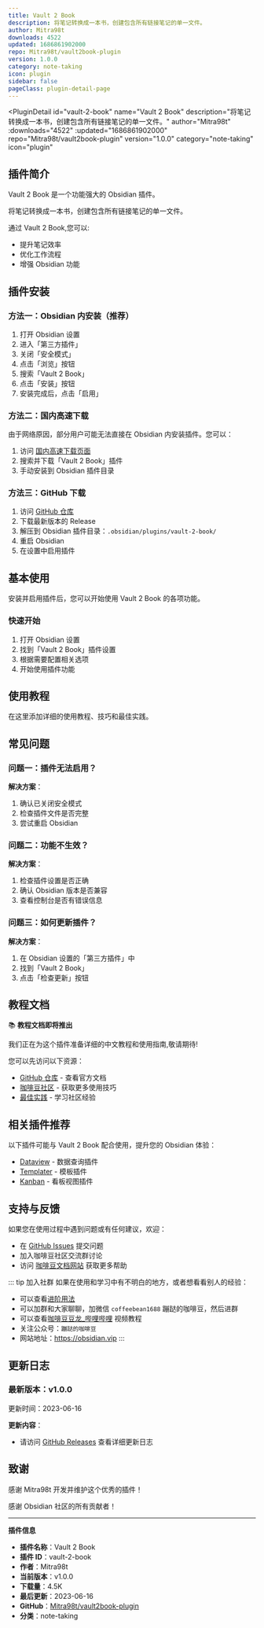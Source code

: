 ```yaml
---
title: Vault 2 Book
description: 将笔记转换成一本书，创建包含所有链接笔记的单一文件。
author: Mitra98t
downloads: 4522
updated: 1686861902000
repo: Mitra98t/vault2book-plugin
version: 1.0.0
category: note-taking
icon: plugin
sidebar: false
pageClass: plugin-detail-page
---
```


<PluginDetail
  id="vault-2-book"
  name="Vault 2 Book"
  description="将笔记转换成一本书，创建包含所有链接笔记的单一文件。"
  author="Mitra98t"
  :downloads="4522"
  :updated="1686861902000"
  repo="Mitra98t/vault2book-plugin"
  version="1.0.0"
  category="note-taking"
  icon="plugin"
>

<!-- AUTO_GENERATED_START -->
## 插件简介

Vault 2 Book 是一个功能强大的 Obsidian 插件。

将笔记转换成一本书，创建包含所有链接笔记的单一文件。

通过 Vault 2 Book,您可以:

- 提升笔记效率
- 优化工作流程
- 增强 Obsidian 功能

<!-- AUTO_GENERATED_END -->

<!-- AUTO_GENERATED_START -->
## 插件安装

### 方法一：Obsidian 内安装（推荐）

1. 打开 Obsidian 设置
2. 进入「第三方插件」
3. 关闭「安全模式」
4. 点击「浏览」按钮
5. 搜索「Vault 2 Book」
6. 点击「安装」按钮
7. 安装完成后，点击「启用」

### 方法二：国内高速下载

由于网络原因，部分用户可能无法直接在 Obsidian 内安装插件。您可以：

1. 访问 [国内高速下载页面](/zh/documentation/obsidian-plugins-download.html)
2. 搜索并下载「Vault 2 Book」插件
3. 手动安装到 Obsidian 插件目录

### 方法三：GitHub 下载

1. 访问 [GitHub 仓库](https://github.com/Mitra98t/vault2book-plugin)
2. 下载最新版本的 Release
3. 解压到 Obsidian 插件目录：`.obsidian/plugins/vault-2-book/`
4. 重启 Obsidian
5. 在设置中启用插件

## 基本使用

安装并启用插件后，您可以开始使用 Vault 2 Book 的各项功能。

### 快速开始

1. 打开 Obsidian 设置
2. 找到「Vault 2 Book」插件设置
3. 根据需要配置相关选项
4. 开始使用插件功能

<!-- AUTO_GENERATED_END -->

<!-- CUSTOM_CONTENT_START:tutorial -->
## 使用教程

在这里添加详细的使用教程、技巧和最佳实践。

<!-- CUSTOM_CONTENT_END:tutorial -->

<!-- SHARED_CONTENT_START -->
## 常见问题

### 问题一：插件无法启用？

**解决方案**：
1. 确认已关闭安全模式
2. 检查插件文件是否完整
3. 尝试重启 Obsidian

### 问题二：功能不生效？

**解决方案**：
1. 检查插件设置是否正确
2. 确认 Obsidian 版本是否兼容
3. 查看控制台是否有错误信息

### 问题三：如何更新插件？

**解决方案**：
1. 在 Obsidian 设置的「第三方插件」中
2. 找到「Vault 2 Book」
3. 点击「检查更新」按钮

## 教程文档

📚 **教程文档即将推出**

我们正在为这个插件准备详细的中文教程和使用指南,敬请期待!

您可以先访问以下资源：
- [GitHub 仓库](https://github.com/Mitra98t/vault2book-plugin) - 查看官方文档
- [咖啡豆社区](/zh/bases/) - 获取更多使用技巧
- [最佳实践](/zh/best-practices/) - 学习社区经验

## 相关插件推荐

以下插件可能与 Vault 2 Book 配合使用，提升您的 Obsidian 体验：

- [Dataview](/zh/plugins/dataview.html) - 数据查询插件
- [Templater](/zh/plugins/templater-obsidian.html) - 模板插件
- [Kanban](/zh/plugins/obsidian-kanban.html) - 看板视图插件

## 支持与反馈

如果您在使用过程中遇到问题或有任何建议，欢迎：

- 在 [GitHub Issues](https://github.com/Mitra98t/vault2book-plugin/issues) 提交问题
- 加入咖啡豆社区交流群讨论
- 访问 [咖啡豆文档网站](https://obsidian.vip) 获取更多帮助

::: tip 加入社群
如果在使用和学习中有不明白的地方，或者想看看别人的经验：
- 可以查看[进阶用法](/zh/advanced)
- 可以加群和大家聊聊，加微信 `coffeebean1688` 蹦跶的咖啡豆，然后进群
- 可以查看[咖啡豆豆龙_哔哩哔哩](https://space.bilibili.com/618777356) 视频教程
- 关注公众号：`蹦跶的咖啡豆`
- 网站地址：https://obsidian.vip
:::
<!-- SHARED_CONTENT_END -->

<!-- AUTO_GENERATED_START -->
## 更新日志

### 最新版本：v1.0.0

更新时间：2023-06-16

**更新内容**：
- 请访问 [GitHub Releases](https://github.com/Mitra98t/vault2book-plugin/releases) 查看详细更新日志

## 致谢

感谢 Mitra98t 开发并维护这个优秀的插件！

感谢 Obsidian 社区的所有贡献者！

---

**插件信息**
- **插件名称**：Vault 2 Book
- **插件 ID**：vault-2-book
- **作者**：Mitra98t
- **当前版本**：v1.0.0
- **下载量**：4.5K
- **最后更新**：2023-06-16
- **GitHub**：[Mitra98t/vault2book-plugin](https://github.com/Mitra98t/vault2book-plugin)
- **分类**：note-taking
<!-- AUTO_GENERATED_END -->

</PluginDetail>

